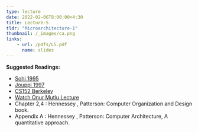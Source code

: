 ```yaml
---
type: lecture
date: 2022-02-06T8:00:00+4:30
title: Lecture-5 
tldr: "Microarchitecture-1"
thumbnail: /_images/ca.png
links: 
    - url: /pdfs/L5.pdf
      name: slides 
---
```

**Suggested Readings:**

- [Sohi 1995](https://dipsankarb.github.io/wi22-csl7070/pdfs/sohi.pdf)
- [Jouppi 1997](https://dipsankarb.github.io/wi22-csl7070/pdfs/jouppi.pdf)
- [CS152 Berkeley](https://inst.eecs.berkeley.edu//~cs152/sp21/lectures/L02-SimpleImps.pdf)
- [Watch Onur Mutlu Lecture](https://www.youtube.com/watch?v=qJmTZwzf1L4)
- Chapter 2,4 : Hennessey , Patterson: Computer Organization and Design book.
- Appendix A : Hennessey , Patterson: Computer Architecture, A quantitative approach.

